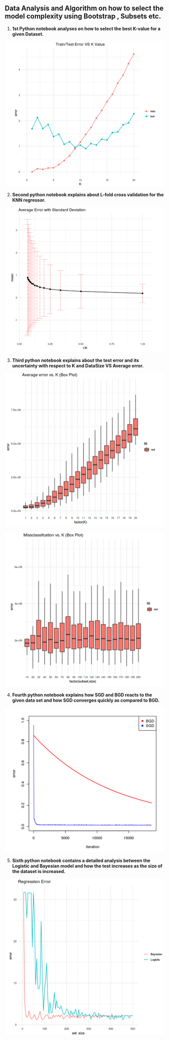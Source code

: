 ## Data Analysis and Algorithm on how to select the model complexity using Bootstrap , Subsets etc.

1. **1st Python notebook analyses on how to select the best K-value for a given Dataset.**

![](Capture.PNG)
<br />

2. **Second python notebook explains about L-fold cross validation for the KNN regressor.**

![](Capture2.PNG)
<br />

3. **Third python notebook explains about the test error and its uncertainty with respect to K and DataSize VS Average error.**

![](Capture3.PNG)
<br />

![](Capture4.PNG)
<br />
 
4. **Fourth python notebook explains how SGD and BGD reacts to the given data set and how SGD converges quickly as compared to BGD.**

![](Capture5.PNG)
<br />

5. **Sixth python notebook contains a detailed analysis between the Logistic and Bayesian model and how the test increases as the size of the dataset is increased.**

![](Capture6.PNG)
<br />